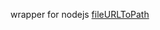 wrapper for nodejs [fileURLToPath](https://nodejs.org/docs/latest-v20.x/api/url.html#urlfileurltopathurl-options)